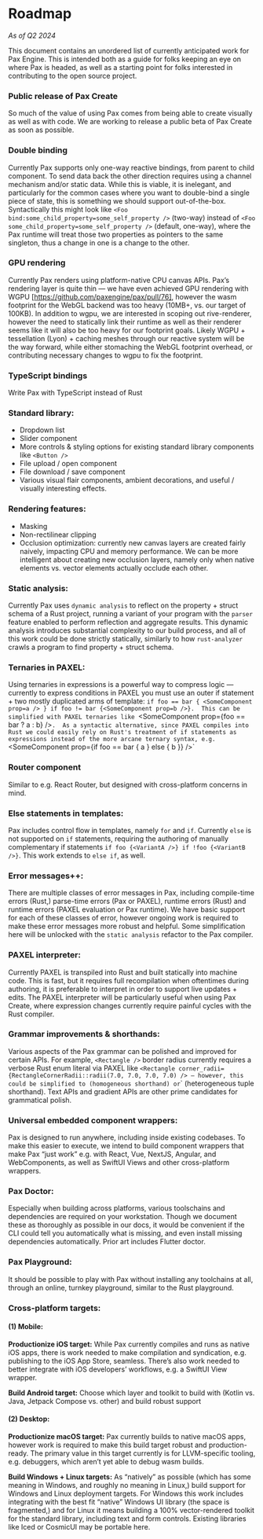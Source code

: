 # Roadmap
*As of Q2 2024*

This document contains an unordered list of currently anticipated work for Pax Engine.  This is intended both as a guide for folks keeping an eye on where Pax is headed, as well as a starting point for folks interested in contributing to the open source project.

### Public release of Pax Create
So much of the value of using Pax comes from being able to create visually as well as with code.  We are working to release a public beta of Pax Create as soon as possible.

### Double binding
Currently Pax supports only one-way reactive bindings, from parent to child component.  To send data back the other direction requires using a channel mechanism and/or static data.  While this is viable, it is inelegant, and particularly for the common cases where you want to double-bind a single piece of state, this is something we should support out-of-the-box.  Syntactically this might look like `<Foo bind:some_child_property=some_self_property />` (two-way) instead of `<Foo some_child_property=some_self_property />` (default, one-way), where the Pax runtime will treat those two properties as pointers to the same singleton, thus a change in one is a change to the other.

### GPU rendering
Currently Pax renders using platform-native CPU canvas APIs.  Pax’s rendering layer is quite thin — we have even achieved GPU rendering with WGPU [https://github.com/paxengine/pax/pull/76], however the wasm footprint for the WebGL backend was too heavy (10MB+, vs. our target of 100KB).  In addition to wgpu, we are interested in scoping out rive-renderer, however the need to statically link their runtime as well as their renderer seems like it will also be too heavy for our footprint goals.  Likely WGPU + tessellation (Lyon) + caching meshes through our reactive system will be the way forward, while either stomaching the WebGL footprint overhead, or contributing necessary changes to wgpu to fix the footprint.

### TypeScript bindings
Write Pax with TypeScript instead of Rust

### Standard library:
- Dropdown list
- Slider component
- More controls & styling options for existing standard library components like `<Button />`
- File upload / open component
- File download / save component
- Various visual flair components, ambient decorations, and useful / visually interesting effects.

### Rendering features:
- Masking
- Non-rectilinear clipping
- Occlusion optimization: currently new canvas layers are created fairly naively, impacting CPU and memory performance.  We can be more intelligent about creating new occlusion layers, namely only when native elements vs. vector elements actually occlude each other.

### Static analysis:
Currently Pax uses `dynamic analysis` to reflect on the property + struct schema of a Rust project, running a variant of your program with the `parser` feature enabled to perform reflection and aggregate results.
This dynamic analysis introduces substantial complexity to our build process, and all of this work could be done strictly statically, similarly to how `rust-analyzer` crawls a program to find property + struct schema.

### Ternaries in PAXEL:
Using ternaries in expressions is a powerful way to compress logic — currently to express conditions in PAXEL you must use an outer if statement + two mostly duplicated arms of template: `if foo == bar { <SomeComponent prop=a /> } if foo != bar {<SomeComponent prop=b />}.  This can be simplified with PAXEL ternaries like `<SomeComponent prop={foo == bar ? a : b} />`.  As a syntactic alternative, since PAXEL compiles into Rust we could easily rely on Rust's treatment of if statements as expressions instead of the more arcane ternary syntax, e.g. `<SomeComponent prop={if foo == bar { a } else { b }} />`

### Router component
Similar to e.g. React Router, but designed with cross-platform concerns in mind.  

### Else statements in templates:
Pax includes control flow in templates, namely `for` and `if`.  Currently `else` is not supported on `if` statements, requiring the authoring of manually complementary if statements `if foo {<VariantA />} if !foo {<VariantB />}`.  This work extends to `else if`, as well.

### Error messages++:
There are multiple classes of error messages in Pax, including compile-time errors (Rust,) parse-time errors (Pax or PAXEL), runtime errors (Rust) and runtime errors (PAXEL evaluation or Pax runtime).
We have basic support for each of these classes of error, however ongoing work is required to make these error messages more robust and helpful.  Some simplification here will be unlocked with the `static analysis` refactor to the Pax compiler.

### PAXEL interpreter:
Currently PAXEL is transpiled into Rust and built statically into machine code.  This is fast, but it requires full recompilation when oftentimes during authoring, it is preferable to interpret in order to support live updates + edits.  The PAXEL interpreter will be particularly useful when using Pax Create, where expression changes currently require painful cycles with the Rust compiler.

### Grammar improvements & shorthands:
Various aspects of the Pax grammar can be polished and improved for certain APIs.  For example, `<Rectangle />` border radius currently requires a verbose Rust enum literal via PAXEL like `<Rectangle corner_radii={RectangleCornerRadii::radii(7.0, 7.0, 7.0, 7.0) /> — however, this could be simplified to `<Rectangle corner_radii=7 />` (homogeneous shorthand) or `<Rectangle corner_radii=(7,7,7,7) />` (heterogeneous tuple shorthand).  Text APIs and gradient APIs are other prime candidates for grammatical polish.

### Universal embedded component wrappers:
Pax is designed to run anywhere, including inside existing codebases.  To make this easier to execute, we intend to build component wrappers that make Pax “just work” e.g. with React, Vue, NextJS, Angular, and WebComponents, as well as SwiftUI Views and other cross-platform wrappers.

### Pax Doctor:
Especially when building across platforms, various toolschains and dependencies are required on your workstation. Though we document these as thoroughly as possible in our docs, it would be convenient if the CLI could tell you automatically what is missing, and even install missing dependencies automatically.  Prior art includes Flutter doctor.

### Pax Playground:
It should be possible to play with Pax without installing any toolchains at all, through an online, turnkey playground, similar to the Rust playground.

### Cross-platform targets:

#### (1) Mobile:
**Productionize iOS target:**
While Pax currently compiles and runs as native iOS apps, there is work needed to make compilation and syndication, e.g. publishing to the iOS App Store, seamless.  There’s also work needed to better integrate with iOS developers’ workflows, e.g. a SwiftUI View wrapper.

**Build Android target:**
Choose which layer and toolkit to build with (Kotlin vs. Java, Jetpack Compose vs. other) and build robust support

#### (2) Desktop:
**Productionize macOS target:**
Pax currently builds to native macOS apps, however work is required to make this build target robust and production-ready.  The primary value in this target currently is for LLVM-specific tooling, e.g. debuggers, which aren’t yet able to debug wasm builds.

**Build Windows + Linux targets:**
As “natively” as possible (which has some meaning in Windows, and roughly no meaning in Linux,) build support for Windows and Linux deployment targets.  For Windows this work includes integrating with the best fit “native” Windows UI library (the space is fragmented,) and for Linux it means building a 100% vector-rendered toolkit for the standard library, including text and form controls.  Existing libraries like Iced or CosmicUI may be portable here.
